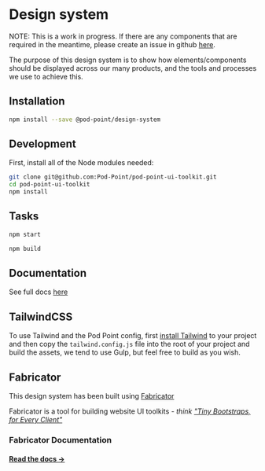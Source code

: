 # Design system
NOTE: This is a work in progress.
If there are any components that are required in the meantime, please create an issue in github [here](https://github.com/Pod-Point/design-system/issues).

The purpose of this design system is to show how elements/components should be displayed across our many products, and the tools and processes we use to achieve this.

## Installation

```bash
npm install --save @pod-point/design-system
```

## Development

First, install all of the Node modules needed:

```bash
git clone git@github.com:Pod-Point/pod-point-ui-toolkit.git
cd pod-point-ui-toolkit
npm install
```

## Tasks

```bash
npm start
```

```bash
npm build
```

## Documentation

See full docs [here](https://pod-point.github.io/pod-point-ui-toolkit)

## TailwindCSS
To use Tailwind and the Pod Point config, first [install Tailwind](https://tailwindcss.com/docs/installation) to your project and then copy the `tailwind.config.js` file into the root of your project and build the assets, we tend to use Gulp, but feel free to build as you wish.

## Fabricator
This design system has been built using [Fabricator](https://fbrctr.github.io/)

Fabricator is a tool for building website UI toolkits - _think ["Tiny Bootstraps, for Every Client"](http://daverupert.com/2013/04/responsive-deliverables/#tiny-bootstraps-for-every-client)_

### Fabricator Documentation

#### [Read the docs →](http://fbrctr.github.io/docs)
